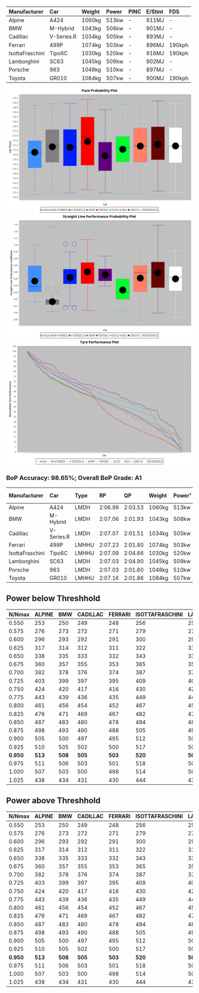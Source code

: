|Manufacturer|Car|Weight|Power|PINC|E/Stint|FDS|
|:-|:-|:-|:-|:-|:-|:-|
|Alpine|A424|1060kg|513kw|-|911MJ|-|
|BMW|M-Hybrid|1043kg|508kw|-|901MJ|-|
|Cadillac|V-Series.R|1034kg|505kw|-|893MJ|-|
|Ferrari|499P|1074kg|503kw|-|896MJ|190kph|
|IsottaFraschini|Tipo6C|1030kg|520kw|-|916MJ|190kph|
|Lamborghini|SC63|1045kg|509kw|-|902MJ|-|
|Porsche|963|1048kg|510kw|-|897MJ|-|
|Toyota|GR010|1084kg|507kw|-|900MJ|190kph|

![PACECHART](./IMG/CUSTOM.png)
![STRAIGHTLINEPERFORMANCECHART](./IMG/CUSTOM_sp.png)
![TYREPERFORMANCECHART](./IMG/CUSTOM_tw.png)

### BoP Accuracy: 98.65%; Overall BoP Grade: A1
|Manufacturer|Car|Type|RP|QP|Weight|Power¹|Threshhold|PINC|Power²|E/Stint|AVG Vmax|FDS|RDLC|L/Stint|BOP-Grade|ModelAccuracy|ModelPoints|Match%|
|:-|:-|:-|:-|:-|:-|:-|:-|:-|:-|:-|:-|:-|:-|:-|:-|:-|:-|:-|
|Alpine|A424|LMDH|2:06.99|2:03.53|1060kg|513kw|210.0kph|-|513kw|911MJ|302.01kph|-|1.01|25|~A1|80.53%|517|100.00%|
|BMW|M-Hybrid|LMDH|2:07.06|2:01.93|1043kg|508kw|210.0kph|-|508kw|901MJ|298.48kph|-|1.03|25|~A1|96.62%|1656|100.00%|
|Cadillac|V-Series.R|LMDH|2:07.07|2:01.51|1034kg|505kw|210.0kph|-|505kw|893MJ|302.72kph|-|1.03|25|~A1|90.68%|2081|100.00%|
|Ferrari|499P|LMHHU|2:07.23|2:01.80|1074kg|503kw|210.0kph|-|503kw|896MJ|302.90kph|190kph|1.02|25|~A1|94.63%|2574|100.00%|
|IsottaFraschini|Tipo6C|LMHHU|2:07.09|2:04.66|1030kg|520kw|210.0kph|-|520kw|916MJ|305.12kph|190kph|1.08|25|+B1|66.67%|96|89.97%|
|Lamborghini|SC63|LMDH|2:07.03|2:04.90|1045kg|509kw|210.0kph|-|509kw|902MJ|300.13kph|-|1.05|25|~A1|92.15%|399|99.20%|
|Porsche|963|LMDH|2:07.03|2:01.60|1048kg|510kw|210.0kph|-|510kw|897MJ|302.92kph|-|1.02|25|~A1|95.67%|5902|100.00%|
|Toyota|GR010|LMHHU|2:07.16|2:01.86|1084kg|507kw|210.0kph|-|507kw|900MJ|302.66kph|190kph|1.01|25|~A1|91.69%|3310|100.00%|

## Power below Threshhold
|N/Nmax|ALPINE|BMW|CADILLAC|FERRARI|ISOTTAFRASCHINI|LAMBORGHINI|PORSCHE|TOYOTA|
|:-|:-|:-|:-|:-|:-|:-|:-|:-|
|0.550|253|250|249|248|256|251|251|250|
|0.575|276|273|272|271|279|274|274|273|
|0.600|296|293|292|291|300|294|295|293|
|0.625|317|314|312|311|322|315|316|314|
|0.650|338|335|333|332|343|336|337|335|
|0.675|360|357|355|353|365|357|358|356|
|0.700|382|378|376|374|387|379|380|377|
|0.725|403|399|397|395|409|400|401|399|
|0.750|424|420|417|416|430|421|422|419|
|0.775|443|439|436|435|449|440|441|438|
|0.800|461|456|454|452|467|457|458|455|
|0.825|476|471|469|467|482|472|473|470|
|0.850|487|483|480|478|494|484|485|482|
|0.875|498|493|490|488|505|494|495|492|
|0.900|505|500|497|495|512|501|502|499|
|0.925|510|505|502|500|517|506|507|504|
|**0.950**|**513**|**508**|**505**|**503**|**520**|**509**|**510**|**507**|
|0.975|511|506|503|501|518|507|508|505|
|1.000|507|503|500|498|514|504|505|502|
|1.025|438|434|431|430|444|435|436|433|

## Power above Threshhold
|N/Nmax|ALPINE|BMW|CADILLAC|FERRARI|ISOTTAFRASCHINI|LAMBORGHINI|PORSCHE|TOYOTA|
|:-|:-|:-|:-|:-|:-|:-|:-|:-|
|0.550|253|250|249|248|256|251|251|250|
|0.575|276|273|272|271|279|274|274|273|
|0.600|296|293|292|291|300|294|295|293|
|0.625|317|314|312|311|322|315|316|314|
|0.650|338|335|333|332|343|336|337|335|
|0.675|360|357|355|353|365|357|358|356|
|0.700|382|378|376|374|387|379|380|377|
|0.725|403|399|397|395|409|400|401|399|
|0.750|424|420|417|416|430|421|422|419|
|0.775|443|439|436|435|449|440|441|438|
|0.800|461|456|454|452|467|457|458|455|
|0.825|476|471|469|467|482|472|473|470|
|0.850|487|483|480|478|494|484|485|482|
|0.875|498|493|490|488|505|494|495|492|
|0.900|505|500|497|495|512|501|502|499|
|0.925|510|505|502|500|517|506|507|504|
|**0.950**|**513**|**508**|**505**|**503**|**520**|**509**|**510**|**507**|
|0.975|511|506|503|501|518|507|508|505|
|1.000|507|503|500|498|514|504|505|502|
|1.025|438|434|431|430|444|435|436|433|
